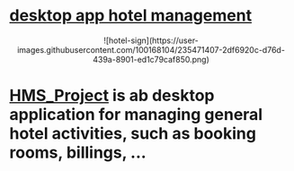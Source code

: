 # [desktop app hotel management](#)


<p align="center">
![hotel-sign](https://user-images.githubusercontent.com/100168104/235471407-2df6920c-d76d-439a-8901-ed1c79caf850.png)

</p>

# [HMS_Project](#) is ab desktop application for managing general hotel activities, such as booking rooms, billings, ...

